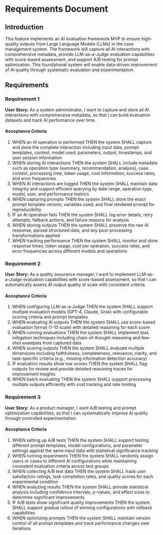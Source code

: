 # Requirements Document

## Introduction

This feature implements an AI evaluation framework MVP to ensure high-quality outputs from Large Language Models (LLMs) in the case management system. The framework will capture all AI interactions with comprehensive metadata, provide LLM-as-a-Judge evaluation capabilities with score-based assessment, and support A/B testing for prompt optimization. This foundational system will enable data-driven improvement of AI quality through systematic evaluation and experimentation.

## Requirements

### Requirement 1

**User Story:** As a system administrator, I want to capture and store all AI interactions with comprehensive metadata, so that I can build evaluation datasets and track AI performance over time.

#### Acceptance Criteria

1. WHEN an AI operation is performed THEN the system SHALL capture and store the complete interaction including input data, prompt templates, context, model used, parameters, output, timestamps, and user session information
2. WHEN storing AI interactions THEN the system SHALL include metadata such as operation type (summary, recommendation, analysis), case context, processing time, token usage, cost information, success rates, and error frequencies
3. WHEN AI interactions are logged THEN the system SHALL maintain data integrity and support efficient querying by date range, operation type, model, user, and performance metrics
4. WHEN capturing prompts THEN the system SHALL store the exact prompt template version, variables used, and final rendered prompt for reproducibility
5. IF an AI operation fails THEN the system SHALL log error details, retry attempts, fallback actions, and failure reasons for analysis
6. WHEN storing outputs THEN the system SHALL preserve the raw AI response, parsed structured data, and any post-processing transformations applied
7. WHEN tracking performance THEN the system SHALL monitor and store response times, token usage, cost per operation, success rates, and error frequencies across different models and operations

### Requirement 2

**User Story:** As a quality assurance manager, I want to implement LLM-as-a-Judge evaluation capabilities with score-based assessment, so that I can automatically assess AI output quality at scale with consistent criteria.

#### Acceptance Criteria

1. WHEN configuring LLM-as-a-Judge THEN the system SHALL support multiple evaluation models (GPT-4, Claude, Grok) with configurable scoring criteria and prompt templates
2. WHEN evaluating AI outputs THEN the system SHALL use score-based evaluation format (1-10 scale) with detailed reasoning for each score
3. WHEN running evaluations THEN the system SHALL implement bias mitigation techniques including chain-of-thought reasoning and few-shot examples from captured data
4. WHEN scoring outputs THEN the system SHALL evaluate multiple dimensions including faithfulness, completeness, relevance, clarity, and task-specific criteria (e.g., missing information detection accuracy)
5. IF evaluation results show low scores THEN the system SHALL flag outputs for review and provide detailed reasoning traces for improvement insights
6. WHEN batch evaluating THEN the system SHALL support processing multiple outputs efficiently with cost tracking and rate limiting

### Requirement 3

**User Story:** As a product manager, I want A/B testing and prompt optimization capabilities, so that I can systematically improve AI quality through controlled experimentation.

#### Acceptance Criteria

1. WHEN setting up A/B tests THEN the system SHALL support testing different prompt templates, model configurations, and parameter settings against the same input data with statistical significance tracking
2. WHEN running experiments THEN the system SHALL randomly assign users or cases to different AI configurations while maintaining consistent evaluation criteria across test groups
3. WHEN collecting A/B test data THEN the system SHALL track user satisfaction ratings, task completion rates, and quality scores for each experimental condition
4. WHEN analyzing results THEN the system SHALL provide statistical analysis including confidence intervals, p-values, and effect sizes to determine significant improvements
5. IF A/B tests show significant quality improvements THEN the system SHALL support gradual rollout of winning configurations with rollback capabilities
6. WHEN optimizing prompts THEN the system SHALL maintain version control of all prompt templates and track performance changes over iterations